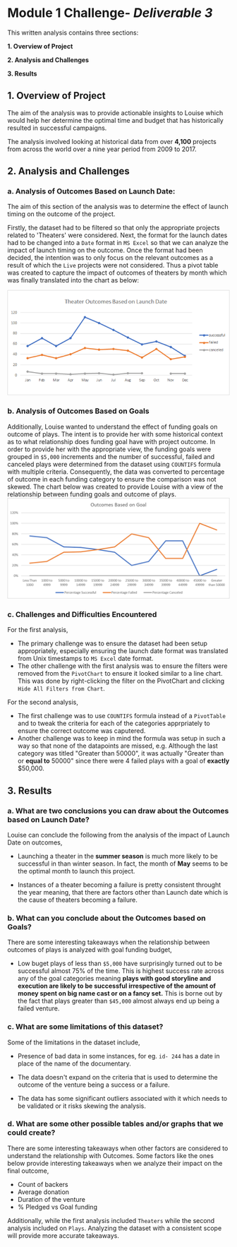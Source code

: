# Module 1 Challenge- _Deliverable 3_

This written analysis contains three sections:

**1. Overview of Project**

**2. Analysis and Challenges**

**3. Results**
 
## 1. Overview of Project


The aim of the analysis was to provide actionable insights to Louise  which would help her determine the optimal time and budget that has historically resulted in successful campaigns. 

The analysis involved looking at historical data from over **4,100** projects from across the world over a nine year period from 2009 to 2017.

## 2. Analysis and Challenges

### **a. Analysis of Outcomes Based on Launch Date:**

The aim of this section of the analysis was to determine the effect of launch timing on the outcome of the project.

Firstly, the dataset had to be filtered so that only the appropriate projects related to 'Theaters' were considered. Next, the format for the launch dates had to be changed into a `Date` format in `MS Excel` so that we can analyze the impact of launch timing on the outcome. Once the format had been decided, the intention was to only focus on the relevant outcomes as a result of which the `Live` projects were not considered. Thus a pivot table was created to capture the impact of outcomes of theaters by month which was finally translated into the chart as below:

![Outcomes based on Launch Date](Resources/Theater_Outcomes_vs_Launch.png)

### **b. Analysis of Outcomes Based on Goals**

Additionally, Louise wanted to understand the effect of funding goals on outcome of plays. The intent is to provide her with some historical context as to what relationship does funding goal have with project outcome. In order to provide her with the appropriate view, the funding goals were grouped in `$5,000` increments and the number of successful, failed and canceled plays were determined from the dataset using `COUNTIFS` formula with multiple criteria. Consequently, the data was converted to percentage of outcome in each funding category to ensure the comparison was not skewed. The chart below was created to provide Louise with a view of the relationship between funding goals and outcome of plays.
![Outcomes based on Goals](Resources/Outcomes_vs_Goals.png)


### **c. Challenges and Difficulties Encountered**

For the first analysis, 
- The primary challenge was to ensure the dataset had been setup appropriately, especially ensuring the launch date format was translated from Unix timestamps to `MS Excel` date format.
- The other challenge with the first analysis was to ensure the filters were removed from the `PivotChart` to ensure it looked similar to a line chart. This was done by right-clicking the filter on the PivotChart and clicking `Hide All Filters from Chart`.

For the second analysis,
- The first challenge was to use `COUNTIFS` formula instead of a `PivotTable` and to tweak the criteria for each of the categories apprpriately to ensure the correct outcome was caputered. 
- Another challenge was to keep in mind the formula was setup in such a way so that none of the datapoints are missed, e.g. Although the last category was titled "Greater than 50000", it was actually "Greater than or **equal to** 50000" since there were 4 failed plays with a goal of **exactly** $50,000.

## 3. Results

### a. What are two conclusions you can draw about the Outcomes based on Launch Date?

Louise can conclude the following from the analysis of the impact of Launch Date on outcomes,

- Launching a theater in the **summer season** is much more likely to be successful in than winter season. In fact, the month of **May** seems to be the optimal month to launch this project.

- Instances of a theater becoming a failure is pretty consistent throught the year meaning, that there are factors other than Launch date which is the cause of theaters becoming a failure.

### b. What can you conclude about the Outcomes based on Goals?

There are some interesting takeaways when the relationship between outcomes of plays is analyzed with goal funding budget,

- Low buget plays of less than `$5,000` have surprisingly turned out to be successful almost 75% of the time. This is highest success rate across any of the goal categories meaning **plays with good storyline and execution are likely to be successful irrespective of the amount of money spent on big name cast or on a fancy set.** This is borne out by the fact that plays greater than `$45,000` almost always end up being a failed venture. 

### c. What are some limitations of this dataset?

Some of the limitations in the dataset include,

- Presence of bad data in some instances, for eg. `id- 244` has a date in place of the name of the documentary.

- The data doesn't expand on the criteria that is used to determine the outcome of the venture being a success or a failure.

- The data has some significant outliers associated with it which needs to be validated or it risks skewing the analysis.

### d. What are some other possible tables and/or graphs that we could create?

There are some interesting takeaways when other factors are considered to understand the relationship with Outcomes. Some factors like the ones below provide interesting takeaways when we analyze their impact on the final outcome,
- Count of backers
- Average donation
- Duration of the venture
- % Pledged vs Goal funding

Additionally, while the first analysis included `Theaters` while the second analysis included on `Plays`. Analyzing the dataset with a consistent scope will provide more accurate takeaways.